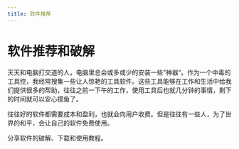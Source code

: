 ```yaml
---
title: 软件推荐
---
```

# 软件推荐和破解

天天和电脑打交道的人，电脑里总会或多或少的安装一些”神器“。作为一个中毒的工具控，我经常搜集一些让人惊艳的工具软件。这些工具能够在工作和生活中给我们提供很多的帮助，往往之前一下午的工作，使用工具后也就几分钟的事情，剩下的时间就可以安心摸鱼了。

往往好的软件都需要成本和盈利，也就会向用户收费。但是往往有一些人，为了世界的和平，会让自己的软件免费使用。

分享软件的破解、下载和使用教程。